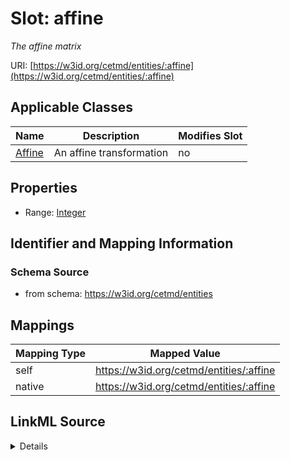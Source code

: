 

# Slot: affine


_The affine matrix_





URI: [https://w3id.org/cetmd/entities/:affine](https://w3id.org/cetmd/entities/:affine)



<!-- no inheritance hierarchy -->





## Applicable Classes

| Name | Description | Modifies Slot |
| --- | --- | --- |
| [Affine](Affine.md) | An affine transformation |  no  |







## Properties

* Range: [Integer](Integer.md)





## Identifier and Mapping Information







### Schema Source


* from schema: https://w3id.org/cetmd/entities




## Mappings

| Mapping Type | Mapped Value |
| ---  | ---  |
| self | https://w3id.org/cetmd/entities/:affine |
| native | https://w3id.org/cetmd/entities/:affine |




## LinkML Source

<details>
```yaml
name: affine
description: The affine matrix
from_schema: https://w3id.org/cetmd/entities
rank: 1000
array:
  exact_number_dimensions: 2
  dimensions:
  - alias: exact_card
    exact_cardinality: 3
  - alias: exact_card
    exact_cardinality: 3
alias: affine
owner: Affine
domain_of:
- Affine
range: integer

```
</details>